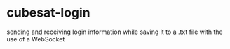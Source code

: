 # cubesat-login
sending and receiving login information while saving it to a .txt file with the use of a WebSocket
